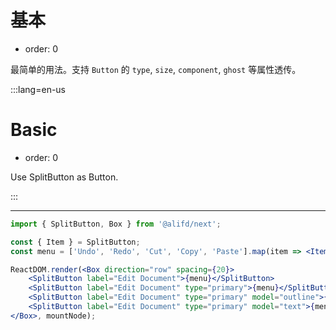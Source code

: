 # 基本

- order: 0

最简单的用法。支持 `Button` 的 `type`, `size`, `component`, `ghost` 等属性透传。

:::lang=en-us
# Basic

- order: 0

Use SplitButton as Button.

:::

---

````jsx
import { SplitButton, Box } from '@alifd/next';

const { Item } = SplitButton;
const menu = ['Undo', 'Redo', 'Cut', 'Copy', 'Paste'].map(item => <Item key={item}>{item}</Item>);

ReactDOM.render(<Box direction="row" spacing={20}>
    <SplitButton label="Edit Document">{menu}</SplitButton>
    <SplitButton label="Edit Document" type="primary">{menu}</SplitButton>
    <SplitButton label="Edit Document" type="primary" model="outline">{menu}</SplitButton>
    <SplitButton label="Edit Document" type="primary" model="text">{menu}</SplitButton>
</Box>, mountNode);
````
